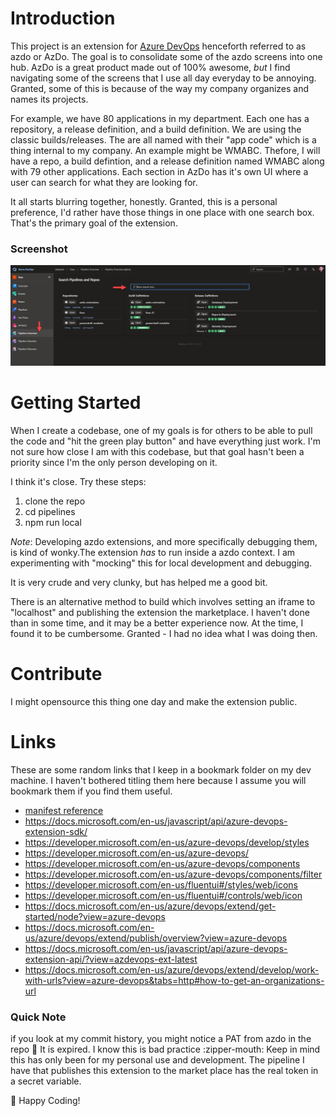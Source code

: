 # Introduction 
This project is an extension for [Azure DevOps](https://azure.microsoft.com/en-us/services/devops/) henceforth referred to as azdo or AzDo. The goal is to consolidate some of the azdo screens into one hub. AzDo is a great product made out of 100% awesome, *but* I find navigating some of the screens that I use all day everyday to be annoying. Granted, some of this is because of the way my company organizes and names its projects.

For example, we have 80 applications in my department. Each one has a repository, a release definition, and a build definition. We are using the classic builds/releases. The are all named with their "app code" which is a thing internal to my company. An example might be WMABC. Thefore, I will have a repo, a build defintion, and a release definition named WMABC along with 79 other applications. Each section in AzDo has it's own UI where a user can search for what they are looking for. 

It all starts blurring together, honestly. Granted, this is a personal preference, I'd rather have those things in one place with one search box. That's the primary goal of the extension.

### Screenshot
![extension screenshot](docs/screens/screenshot.png)


# Getting Started
When I create a codebase, one of my goals is for others to be able to pull the code and "hit the green play button" and have everything just work.
I'm not sure how close I am with this codebase, but that goal hasn't been a priority since I'm the only person developing on it. 

I think it's close. Try these steps:

1. clone the repo
2. cd pipelines
3. npm run local

*Note*: Developing azdo extensions, and more specifically debugging them, is kind of wonky.The extension _has_ to run inside a azdo context. I am experimenting with "mocking" this for local development and debugging.

It is very crude and very clunky, but has helped me a good bit.

There is an alternative method to build which involves setting an iframe to "localhost" and publishing the extension the marketplace. I haven't done than in some time, and it may be a better experience now. At the time, I found it to be cumbersome. Granted - I had no idea what I was doing then.



# Contribute
I might opensource this thing one day and make the extension public. 

# Links
These are some random links that I keep in a bookmark folder on my dev machine. I haven't bothered titling them here because I assume you will bookmark them if you find them useful.

- [manifest reference](https://docs.microsoft.com/en-us/azure/devops/extend/develop/manifest?view=azure-devops)
- https://docs.microsoft.com/en-us/javascript/api/azure-devops-extension-sdk/
- https://developer.microsoft.com/en-us/azure-devops/develop/styles
- https://developer.microsoft.com/en-us/azure-devops/
- https://developer.microsoft.com/en-us/azure-devops/components
- https://developer.microsoft.com/en-us/azure-devops/components/filter
- https://developer.microsoft.com/en-us/fluentui#/styles/web/icons
- https://developer.microsoft.com/en-us/fluentui#/controls/web/icon
- https://docs.microsoft.com/en-us/azure/devops/extend/get-started/node?view=azure-devops
- https://docs.microsoft.com/en-us/azure/devops/extend/publish/overview?view=azure-devops
- https://docs.microsoft.com/en-us/javascript/api/azure-devops-extension-api/?view=azdevops-ext-latest
- https://docs.microsoft.com/en-us/azure/devops/extend/develop/work-with-urls?view=azure-devops&tabs=http#how-to-get-an-organizations-url


### Quick Note
if you look at my commit history, you might notice a PAT from azdo in the repo :shushing_face: It is expired. I know this is bad practice :zipper-mouth: Keep in mind this has only been for my personal use and development. The pipeline I have that publishes this extension to the market place has the real token in a secret variable. 



:rocket: Happy Coding!
